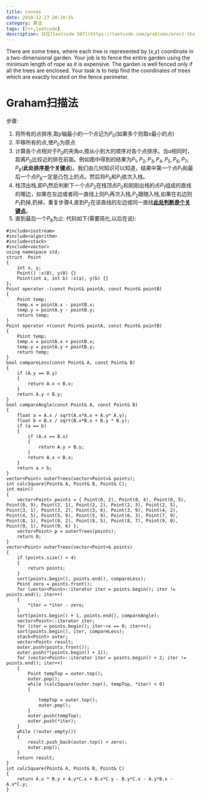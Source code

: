 ```yaml
---
title: convex
date: 2018-12-27 20:20:55
category: 算法
tags: [C++,leetcode]
description: 对应[leetcode 587](https://leetcode.com/problems/erect-the-fence/)
---
```


There are some trees, where each tree is represented by (x,y) coordinate in a two-dimensional garden. Your job is to fence the entire garden using the minimum length of rope as it is expensive. The garden is well fenced only if all the trees are enclosed. Your task is to help find the coordinates of trees which are exactly located on the fence perimeter.
<!--more-->

# Graham扫描法
步骤:
1. 将所有的点排序,取$y$轴最小的一个点记为$P_0$(如果多个则取$x$最小的点)
2. 平移所有的点,使$P_0$为原点
3. 计算各个点相对于$P_0$的夹角$α$,按从小到大的顺序对各个点排序。当$α$相同时，距离$P_0$比较近的排在前面。例如图中得到的结果为$P_1,P_2,P_3,P_4,P_5,P_6,P_7,P_8$(**此处排序是个关键点**)。我们由几何知识可以知道，结果中第一个点$P_1$和最后一个点$P_8$一定是凸包上的点。然后将$P_0$和$P_1$依次入栈。
4. 栈顶出栈,即$P_1$然后判断下一个点$P_2$在栈顶点$P_0$和刚刚出栈的点$P_1$组成的直线的哪边，如果在左边或者同一直线上则$P_1$再次入栈,$P_2$跟随入栈,如果在右边则$P_1$扔掉,扔掉，重复步骤4,直到$P_2$在该直线的左边或同一直线[**此处判断是个关键点**](/2018/12/22/dotAndLine)。
5. 直到最后一个$P_8$为止:
代码如下(需要简化,以后在说):
```
#include<iostream>
#include<algorithm>
#include<stack>
#include<vector>
using namespace std;
struct  Point
{
	int x, y;
	Point() :x(0), y(0) {}
	Point(int a, int b) :x(a), y(b) {}
};
Point operator -(const Point& pointA, const Point& pointB)
{
	Point temp;
	temp.x = pointA.x - pointB.x;
	temp.y = pointA.y - pointB.y;
	return temp;
}
Point operator +(const Point& pointA, const Point& pointB)
{
	Point temp;
	temp.x = pointA.x + pointB.x;
	temp.y = pointA.y + pointB.y;
	return temp;
}
bool compareLess(const Point& A, const Point& B)
{
	if (A.y == B.y)
	{
		return A.x < B.x;
	}
	return A.y < B.y;
}
bool compareAngle(const Point& A, const Point& B)
{
	float a = A.x / sqrt(A.x*A.x + A.y* A.y);
	float b = B.x / sqrt(B.x*B.x + B.y * B.y);
	if (a == b)
	{
		if (A.x == B.x)
		{
			return A.y > B.y;
		}
		return A.x < B.x;
	}
	return a > b;
}
vector<Point> outerTrees(vector<Point>& points);
int calcSquare(Point& A, Point& B, Point& C);
int main()
{
	vector<Point> points = { Point(0, 2), Point(0, 4), Point(0, 5), Point(0, 9), Point(2, 1), Point(2, 2), Point(2, 3), Point(2, 5), Point(3, 1), Point(3, 2), Point(3, 6), Point(3, 9), Point(4, 2), Point(4, 5), Point(5, 8), Point(5, 9), Point(6, 3), Point(7, 9), Point(8, 1), Point(8, 2), Point(8, 5), Point(8, 7), Point(9, 0), Point(9, 1), Point(9, 6) };
	vector<Point> p = outerTrees(points);
	return 0;
}
vector<Point> outerTrees(vector<Point>& points)
{
	if (points.size() < 4)
	{
		return points;
	}
	sort(points.begin(), points.end(), compareLess);
	Point zero = points.front();
	for (vector<Point>::iterator iter = points.begin(); iter != points.end(); iter++)
	{
		*iter = *iter - zero;
	}
	sort(points.begin() + 1, points.end(), compareAngle);
	vector<Point>::iterator iter;
	for (iter = points.begin(); iter->x == 0; iter++);
	sort(points.begin(), iter, compareLess);
	stack<Point> outer;
	vector<Point> result;
	outer.push(points.front());
	outer.push(*(points.begin() + 1));
	for (vector<Point>::iterator iter = points.begin() + 2; iter != points.end(); iter++)
	{
		Point tempTop = outer.top();
		outer.pop();
		while (calcSquare(outer.top(), tempTop, *iter) < 0)
		{

			tempTop = outer.top();
			outer.pop();
		}
		outer.push(tempTop);
		outer.push(*iter);
	}
	while (!outer.empty())
	{
		result.push_back(outer.top() + zero);
		outer.pop();
	}
	return result;
}
int calcSquare(Point& A, Point& B, Point& C)
{
	return A.x * B.y + A.y*C.x + B.x*C.y - B.y*C.x - A.y*B.x - A.x*C.y;
}
```